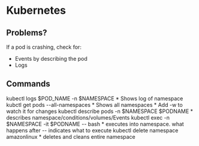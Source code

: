 # Kubernetes
## Problems?
If a pod is crashing, check for:
* Events by describing the pod
* Logs

## Commands
kubectl logs $POD_NAME -n $NAMESPACE
    * Shows log of namespace
kubctl get pods --all-namespaces
    * Shows all namespaces
    * Add -w to watch it for changes
kubectl describe pods -n $NAMESPACE $PODNAME
    * describes namespace/conditions/volumes/Events
kubectl exec -n $NAMESPACE -it $PODNAME -- bash
    * executes into namespace. what happens after -- indicates what to execute
kubectl delete namespace amazonlinux
    * deletes and cleans entire namespace
